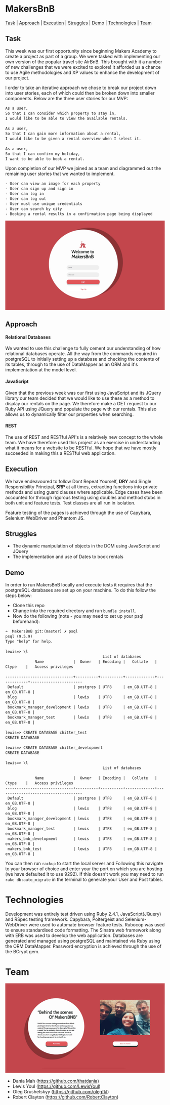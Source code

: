 # MakersBnB

[Task](#task) | [Approach](#approach) | [Execution](#execution) | [Struggles](#struggles) | [Demo](#demo) | [Technologies](#technologies) | [Team](#team)


## <a name="task">Task</a>

This week was our first opportunity since beginning Makers Academy to create a project as part of a group. We were tasked with implementing our own version of the popular travel site AirBnB. This brought with it a number of new challenges that we were excited to explore! It afforded us a chance to use Agile methodologies and XP values to enhance the development of our project.

I order to take an iterative approach we chose to break our project down into user stories, each of which could then be broken down into smaller components. Below are the three user stories for our MVP:

```
As a user,
So that I can consider which property to stay in,
I would like to be able to view the available rentals.

As a user,
So that I can gain more information about a rental,
I would like to be given a rental overview when I select it.

As a user,
So that I can confirm my holiday,
I want to be able to book a rental.
```
Upon completion of our MVP we joined as a team and diagrammed out the remaining user stories that we wanted to implement.

```
- User can view an image for each property
- User can sign up and sign in
- User can log in
- User can log out
- User must use unique credentials
- User can search by city
- Booking a rental results in a confirmation page being displayed
```

![](readmeimages/1.jpg)

## <a name="approach">Approach</a>

#### Relational Databases

We wanted to use this challenge to fully cement our understanding of how relational databases operate. All the way from the commands required in postgreSQL to initially setting up a database and checking the contents of its tables, through to the use of DataMapper as an ORM and it's implementation at the model level.

#### JavaScript

Given that the previous week was our first using JavaScript and its JQuery library our team decided that we would like to use these as a method to display our rentals on the page. We therefore make a GET request to our Ruby API using JQuery and populate the page with our rentals. This also allows us to dynamically filter our properties when searching.

#### REST

The use of REST and RESTful API's is a relatively new concept to the whole team. We have therefore used this project as an exercise in understanding what it means for a website to be RESTful. We hope that we have mostly succeeded in making this a RESTful web application.

## <a name="execution">Execution</a>

We have endeavoured to follow Dont Repeat Yourself, **DRY** and Single Responsibility Principal, **SRP** at all times, extracting functions into private methods and using guard clauses where applicable. Edge cases have been accounted for through rigorous testing using doubles and method stubs in both unit and feature tests. Test classes are all run in isolation.

Feature testing of the pages is achieved through the use of Capybara, Selenium WebDriver and Phantom JS.

## <a name="struggles">Struggles</a>

* The dynamic manipulation of objects in the DOM using JavaScript and JQuery
* The implementation and use of Dates to book rentals

## <a name="demo">Demo</a>

In order to run MakersBnB locally and execute tests it requires that the postgreSQL databases are set up on your machine. To do this follow the steps below:

* Clone this repo
* Change into the required directory and run `bundle install`.
* Now do the following (note - you may need to set up your psql beforehand):

```
➜  MakersBnB git:(master) ✗ psql
psql (9.5.9)
Type "help" for help.

lewis=> \l
                                           List of databases
             Name             |  Owner   | Encoding |   Collate   |    Ctype    |   Access privileges

------------------------------+----------+----------+-------------+-------------+-----------------------
 Default                      | postgres | UTF8     | en_GB.UTF-8 | en_GB.UTF-8 |
 blog                         | lewis    | UTF8     | en_GB.UTF-8 | en_GB.UTF-8 |
 bookmark_manager_development | lewis    | UTF8     | en_GB.UTF-8 | en_GB.UTF-8 |
 bookmark_manager_test        | lewis    | UTF8     | en_GB.UTF-8 | en_GB.UTF-8 |

lewis=> CREATE DATABASE chitter_test
CREATE DATABASE

lewis=> CREATE DATABASE chitter_development
CREATE DATABASE

lewis=> \l
                                           List of databases

             Name             |  Owner   | Encoding |   Collate   |    Ctype    |   Access privileges
------------------------------+----------+----------+-------------+-------------+-----------------------
 Default                      | postgres | UTF8     | en_GB.UTF-8 | en_GB.UTF-8 |
 blog                         | lewis    | UTF8     | en_GB.UTF-8 | en_GB.UTF-8 |
 bookmark_manager_development | lewis    | UTF8     | en_GB.UTF-8 | en_GB.UTF-8 |
 bookmark_manager_test        | lewis    | UTF8     | en_GB.UTF-8 | en_GB.UTF-8 |
 makers_bnb_development       | lewis    | UTF8     | en_GB.UTF-8 | en_GB.UTF-8 |
 makers_bnb_test              | lewis    | UTF8     | en_GB.UTF-8 | en_GB.UTF-8 |

```

 You can then run `rackup` to start the local server and Following this navigate to your browser of choice and enter your the port on which you are hosting (we have defaulted it to use 9292). If this doesn't work you may need to run `rake db:auto_migrate` in the terminal to generate your User and Post tables.

# <a name="technologies">Technologies</a>

Development was entirely test driven using Ruby 2.4.1, JavaScript(JQuery) and RSpec testing framework. Capybara, Poltergeist and Selenium-WebDriver were used to automate browser feature tests. Rubocop was used to ensure standardised code formatting. The Sinatra web framework along with ERB was used to develop the web application. Databases are generated and managed using postgreSQL and maintained via Ruby using the ORM DataMapper. Password encryption is achieved through the use of the BCrypt gem.


# <a name="team">Team</a>

![](readmeimages/2.jpg)

- Dania Mah (https://github.com/thatdania)
- Lewis Youl (https://github.com/LewisYoul)
- Oleg Grushetskyy (https://github.com/olegfkl)
- Robert Clayton (https://github.com/RobertClayton)
